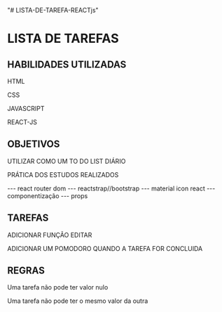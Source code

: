 "# LISTA-DE-TAREFA-REACTjs" 
<h1>LISTA DE TAREFAS</h1>

<h2>HABILIDADES UTILIZADAS</h2>

<p>HTML</p>
<P>CSS</p>
<p>JAVASCRIPT</p>
<p>REACT-JS</p>  <!-- framework/biblioteca Javascript <!-->

<h2>OBJETIVOS</h2>

<p>UTILIZAR COMO UM TO DO LIST DIÁRIO</p>
<p>PRÁTICA DOS ESTUDOS REALIZADOS</p>
--- react router dom   
--- reactstrap//bootstrap
--- material icon react
--- componentização
--- props

<h2>TAREFAS</h2>
<p>ADICIONAR FUNÇÃO EDITAR </p>
<p>ADICIONAR UM POMODORO QUANDO A TAREFA FOR CONCLUIDA</p>


<h2>REGRAS</h2>
<p>Uma tarefa não pode ter valor nulo</p>
<p>Uma tarefa não pode ter o mesmo valor da outra</p>
